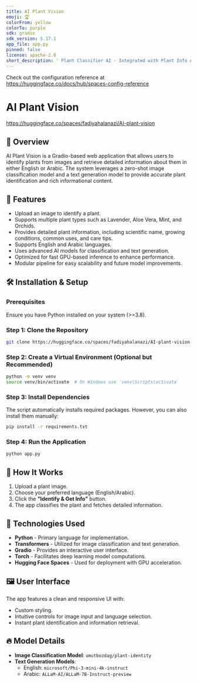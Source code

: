```yaml
---
title: AI Plant Vision
emoji: 🏆
colorFrom: yellow
colorTo: purple
sdk: gradio
sdk_version: 5.17.1
app_file: app.py
pinned: false
license: apache-2.0
short_description: ' Plant Classifier AI - Integrated with Plant Info API '
---
```


Check out the configuration reference at https://huggingface.co/docs/hub/spaces-config-reference


# AI Plant Vision
https://huggingface.co/spaces/fadiyahalanazi/AI-plant-vision
## 🌿 Overview

AI Plant Vision is a Gradio-based web application that allows users to identify plants from images and retrieve detailed information about them in either English or Arabic. The system leverages a zero-shot image classification model and a text generation model to provide accurate plant identification and rich informational content.

## 🚀 Features

- Upload an image to identify a plant.
- Supports multiple plant types such as Lavender, Aloe Vera, Mint, and Orchids.
- Provides detailed plant information, including scientific name, growing conditions, common uses, and care tips.
- Supports English and Arabic languages.
- Uses advanced AI models for classification and text generation.
- Optimized for fast GPU-based inference to enhance performance.
- Modular pipeline for easy scalability and future model improvements.

## 🛠️ Installation & Setup

### Prerequisites

Ensure you have Python installed on your system (>=3.8).

### Step 1: Clone the Repository

```bash
git clone https://huggingface.co/spaces/fadiyahalanazi/AI-plant-vision
```

### Step 2: Create a Virtual Environment (Optional but Recommended)

```bash
python -m venv venv
source venv/bin/activate  # On Windows use `venv\Scripts\activate`
```

### Step 3: Install Dependencies

The script automatically installs required packages. However, you can also install them manually:

```bash
pip install -r requirements.txt
```

### Step 4: Run the Application

```bash
python app.py
```

## 📜 How It Works

1. Upload a plant image.
2. Choose your preferred language (English/Arabic).
3. Click the **"Identify & Get Info"** button.
4. The app classifies the plant and fetches detailed information.

## 📌 Technologies Used

- **Python** - Primary language for implementation.
- **Transformers** - Utilized for image classification and text generation.
- **Gradio** - Provides an interactive user interface.
- **Torch** - Facilitates deep learning model computations.
- **Hugging Face Spaces** - Used for deployment with GPU acceleration.

## 🖼️ User Interface

The app features a clean and responsive UI with:

- Custom styling.
- Intuitive controls for image input and language selection.
- Instant plant identification and information retrieval.

## 🔥 Model Details

- **Image Classification Model**: `umutbozdag/plant-identity`
- **Text Generation Models**:
  - English: `microsoft/Phi-3-mini-4k-instruct`
  - Arabic: `ALLaM-AI/ALLaM-7B-Instruct-preview`


